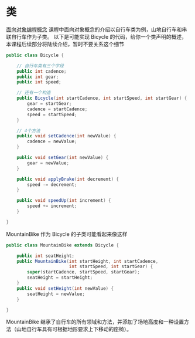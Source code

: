 # 类

[面向对象编程概念](../concepts/) 课程中面向对象概念的介绍以自行车类为例，山地自行车和串联自行车作为子类。 以下是可能实现 Bicycle 的代码，给你一个类声明的概述，本课程后续部分将陆续介绍，暂时不要关系这个细节

```java
public class Bicycle {

    // 自行车类有三个字段
    public int cadence;
    public int gear;
    public int speed;

    // 还有一个构造
    public Bicycle(int startCadence, int startSpeed, int startGear) {
        gear = startGear;
        cadence = startCadence;
        speed = startSpeed;
    }

    // 4个方法
    public void setCadence(int newValue) {
        cadence = newValue;
    }

    public void setGear(int newValue) {
        gear = newValue;
    }

    public void applyBrake(int decrement) {
        speed -= decrement;
    }

    public void speedUp(int increment) {
        speed += increment;
    }

}
```

MountainBike 作为 Bicycle 的子类可能看起来像这样

```java
public class MountainBike extends Bicycle {

    public int seatHeight;
    public MountainBike(int startHeight, int startCadence,
                        int startSpeed, int startGear) {
        super(startCadence, startSpeed, startGear);
        seatHeight = startHeight;
    }   
    public void setHeight(int newValue) {
        seatHeight = newValue;
    }   

}
```

MountainBike 继承了自行车的所有领域和方法，并添加了场地高度和一种设置方法（山地自行车具有可根据地形要求上下移动的座椅）。

